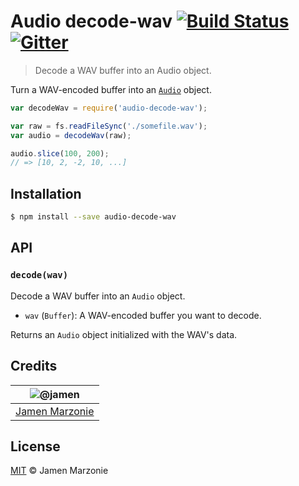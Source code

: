 # Audio decode-wav [![Build Status][travis-image]][travis-url] [![Gitter][gitter-icon]][gitter]
> Decode a WAV buffer into an Audio object.

Turn a WAV-encoded buffer into an [`Audio`][audio] object.
```js
var decodeWav = require('audio-decode-wav');

var raw = fs.readFileSync('./somefile.wav');
var audio = decodeWav(raw);

audio.slice(100, 200);
// => [10, 2, -2, 10, ...]
```

## Installation
```sh
$ npm install --save audio-decode-wav
```

## API
### `decode(wav)`
Decode a WAV buffer into an `Audio` object.
 - `wav` (`Buffer`): A WAV-encoded buffer you want to decode.

Returns an `Audio` object initialized with the WAV's data.

## Credits

|![@jamen][jamen-image]|
|:--------:|
| [Jamen Marzonie][jamen] |

## License
[MIT](LICENSE) &copy; Jamen Marzonie

[jamen]: https://github.com/jamen
[jamen-image]: https://avatars2.githubusercontent.com/u/6251703?v=3&s=125
[travis-image]: https://travis-ci.org/audiojs/decode-wav.svg?branch=master
[travis-url]: https://travis-ci.org/audiojs/decode-wav
[audio]: https://github.com/audiojs/audio
[david]: https://david-dm.org/audiojs/decode-wav.svg
[gitter]: https://gitter.im/jamen/node-audio
[gitter-icon]: https://img.shields.io/gitter/room/jamen/node-audio.svg
